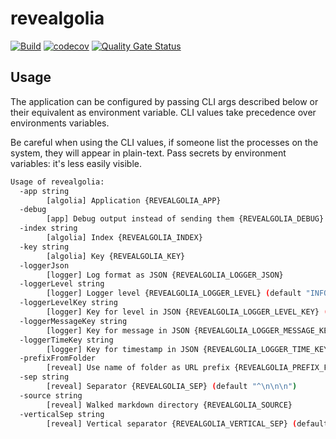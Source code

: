 # revealgolia

[![Build](https://github.com/ViBiOh/revealgolia/workflows/Build/badge.svg)](https://github.com/ViBiOh/revealgolia/actions)
[![codecov](https://codecov.io/gh/ViBiOh/revealgolia/branch/main/graph/badge.svg)](https://codecov.io/gh/ViBiOh/revealgolia)
[![Quality Gate Status](https://sonarcloud.io/api/project_badges/measure?project=ViBiOh_revealgolia&metric=alert_status)](https://sonarcloud.io/dashboard?id=ViBiOh_revealgolia)

## Usage

The application can be configured by passing CLI args described below or their equivalent as environment variable. CLI values take precedence over environments variables.

Be careful when using the CLI values, if someone list the processes on the system, they will appear in plain-text. Pass secrets by environment variables: it's less easily visible.

```bash
Usage of revealgolia:
  -app string
        [algolia] Application {REVEALGOLIA_APP}
  -debug
        [app] Debug output instead of sending them {REVEALGOLIA_DEBUG}
  -index string
        [algolia] Index {REVEALGOLIA_INDEX}
  -key string
        [algolia] Key {REVEALGOLIA_KEY}
  -loggerJson
        [logger] Log format as JSON {REVEALGOLIA_LOGGER_JSON}
  -loggerLevel string
        [logger] Logger level {REVEALGOLIA_LOGGER_LEVEL} (default "INFO")
  -loggerLevelKey string
        [logger] Key for level in JSON {REVEALGOLIA_LOGGER_LEVEL_KEY} (default "level")
  -loggerMessageKey string
        [logger] Key for message in JSON {REVEALGOLIA_LOGGER_MESSAGE_KEY} (default "message")
  -loggerTimeKey string
        [logger] Key for timestamp in JSON {REVEALGOLIA_LOGGER_TIME_KEY} (default "time")
  -prefixFromFolder
        [reveal] Use name of folder as URL prefix {REVEALGOLIA_PREFIX_FROM_FOLDER}
  -sep string
        [reveal] Separator {REVEALGOLIA_SEP} (default "^\n\n\n")
  -source string
        [reveal] Walked markdown directory {REVEALGOLIA_SOURCE}
  -verticalSep string
        [reveal] Vertical separator {REVEALGOLIA_VERTICAL_SEP} (default "^\n\n")
```

